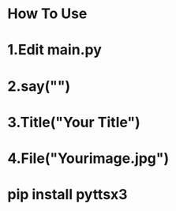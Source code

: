 # How To Use 

# 1.Edit main.py
# 2.say("<Your Text>")
# 3.Title("Your Title")
# 4.File("Yourimage.jpg")

# pip install pyttsx3
  
